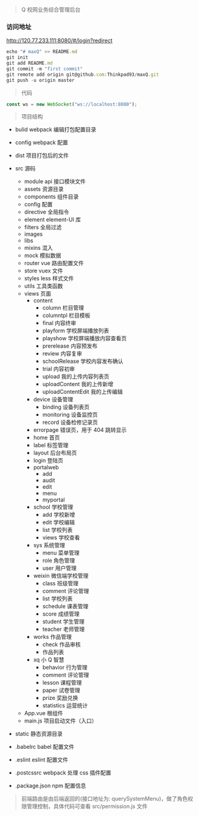 > Q 校网业务综合管理后台

### 访问地址

http://120.77.233.111:8080/#/login?redirect

```javascript
echo "# maxQ" >> README.md
git init
git add README.md
git commit -m "first commit"
git remote add origin git@github.com:Thinkpad93/maxQ.git
git push -u origin master
```

> 代码

```javascript
const ws = new WebSocket("ws://localhost:8080");
```

> 项目结构

- bulid webpack 编辑打包配置目录
- config webpack 配置
- dist 项目打包后的文件
- src 源码

  - module api 接口模块文件
  - assets 资源目录
  - components 组件目录
  - config 配置
  - directive 全局指令
  - element element-UI 库
  - filters 全局过滤
  - images
  - libs
  - mixins 混入
  - mock 模拟数据
  - router vue 路由配置文件
  - store vuex 文件
  - styles less 样式文件
  - utils 工具类函数
  - views 页面
    - content
      - column 栏目管理
      - columntpl 栏目模板
      - final 内容终审
      - playform 学校屏端播放列表
      - playshow 学校屏端播放内容查看页
      - prerelease 内容预发布
      - review 内容复审
      - schoolRelease 学校内容发布确认
      - trial 内容初审
      - upload 我的上传内容列表页
      - uploadContent 我的上传新增
      - uploadContentEdit 我的上传编辑
    - device 设备管理
      - binding 设备列表页
      - monitoring 设备监控页
      - record 设备检修记录页
    - errorpage 错误页，用于 404 跳转显示
    - home 首页
    - label 标签管理
    - layout 后台布局页
    - login 登陆页
    - portalweb
      - add
      - audit
      - edit
      - menu
      - myportal
    - school 学校管理
      - add 学校新增
      - edit 学校编辑
      - list 学校列表
      - views 学校查看
    - sys 系统管理
      - menu 菜单管理
      - role 角色管理
      - user 用户管理
    - weixin 微信端学校管理
      - class 班级管理
      - comment 评论管理
      - list 学校列表
      - schedule 课表管理
      - score 成绩管理
      - student 学生管理
      - teacher 老师管理
    - works 作品管理
      - check 作品审核
      - 作品列表
    - xq 小 Q 智慧
      - behavior 行为管理
      - comment 评论管理
      - lesson 课程管理
      - paper 试卷管理
      - prize 奖励兑换
      - statistics 运营统计
  - App.vue 根组件
  - main.js 项目启动文件（入口）

- static 静态资源目录
- .babelrc babel 配置文件
- .eslint eslint 配置文件
- .postcssrc webpack 处理 css 插件配置
- .package.json npm 配置信息

> 前端路由是由后端返回的(接口地址为: querySystemMenu)，做了角色权限管理控制，具体代码可查看 src/permission.js 文件
